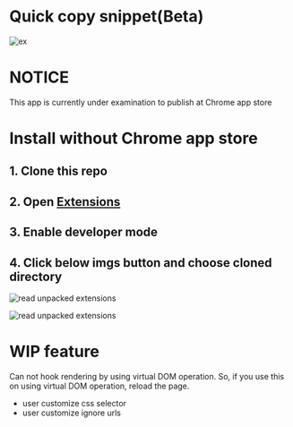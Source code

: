 # Quick copy snippet(Beta)

![ex](https://user-images.githubusercontent.com/33972190/59564845-8a311280-9086-11e9-824e-efff859843f6.gif)

# NOTICE

This app is currently under examination to publish at Chrome app store

# Install without Chrome app store

## 1. Clone this repo

## 2. Open [Extensions](chrome://extensions/)

## 3. Enable developer mode

## 4. Click below imgs button and choose cloned directory

![read unpacked extensions](https://user-images.githubusercontent.com/33972190/59567367-1142b280-90a8-11e9-8675-51e36e32415b.png)

![read unpacked extensions](https://user-images.githubusercontent.com/33972190/59567353-cb85ea00-90a7-11e9-8c79-512c78dad230.png)

# WIP feature

Can not hook rendering by using virtual DOM operation.
So, if you use this on using virtual DOM operation, reload the page.

- user customize css selector
- user customize ignore urls
